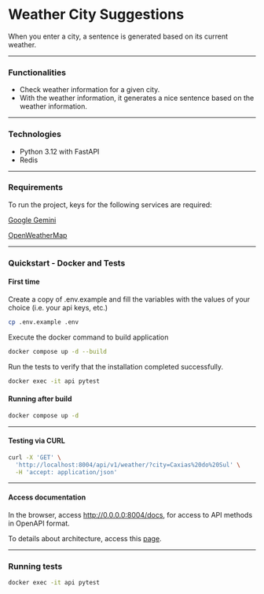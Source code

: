 # Weather City Suggestions

When you enter a city, a sentence is generated based on its current weather.

------

### Functionalities

- Check weather information for a given city.
- With the weather information, it generates a nice sentence based on the weather information.

------

### Technologies
- Python 3.12 with FastAPI
- Redis

------

### Requirements

To run the project, keys for the following services are required:

[Google Gemini](https://ai.google.dev/aistudio)

[OpenWeatherMap](https://home.openweathermap.org/users/sign_up)

------

### Quickstart - Docker and Tests

#### First time

Create a copy of .env.example and fill the variables with the values of your choice (i.e. your api keys, etc.)
```bash
cp .env.example .env 
```

Execute the docker command to build application

```bash
docker compose up -d --build
```

Run the tests to verify that the installation completed successfully.
```bash
docker exec -it api pytest
```

#### Running after build 

```bash
docker compose up -d
```

------

#### Testing via CURL

```bash
curl -X 'GET' \
  'http://localhost:8004/api/v1/weather/?city=Caxias%20do%20Sul' \
  -H 'accept: application/json'
```

------

#### Access documentation

In the browser, access http://0.0.0.0:8004/docs, for access to API methods in OpenAPI format.

To details about architecture, access this [page](https://home.openweathermap.org/users/sign_up).

------

### Running tests

```bash
docker exec -it api pytest
```